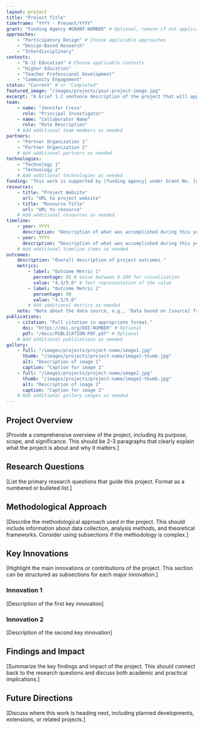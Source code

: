 ```yaml
---
layout: project
title: "Project Title"
timeframe: "YYYY - Present/YYYY"
grant: "Funding Agency #GRANT-NUMBER" # Optional, remove if not applicable
approaches:
    - "Participatory Design" # Choose applicable approaches
    - "Design-Based Research"
    - "Interdisciplinary"
contexts:
    - "K-12 Education" # Choose applicable contexts
    - "Higher Education"
    - "Teacher Professional Development"
    - "Community Engagement"
status: "Current" # or "Completed"
featured_image: "/images/projects/your-project-image.jpg"
excerpt: "A brief 1-2 sentence description of the project that will appear in the project collection."
team:
    - name: "Jennifer Cross"
      role: "Principal Investigator"
    - name: "Collaborator Name"
      role: "Role Description"
    # Add additional team members as needed
partners:
    - "Partner Organization 1"
    - "Partner Organization 2"
    # Add additional partners as needed
technologies:
    - "Technology 1"
    - "Technology 2"
    # Add additional technologies as needed
funding: "This work is supported by [funding agency] under Grant No. [grant number]."
resources:
    - title: "Project Website"
      url: "URL to project website"
    - title: "Resource Title"
      url: "URL to resource"
    # Add additional resources as needed
timeline:
    - year: YYYY
      description: "Description of what was accomplished during this year."
    - year: YYYY
      description: "Description of what was accomplished during this year."
    # Add additional timeline items as needed
outcomes:
    description: "Overall description of project outcomes."
    metrics:
        - label: "Outcome Metric 1"
          percentage: 85 # Value between 0-100 for visualization
          value: "4.3/5.0" # Text representation of the value
        - label: "Outcome Metric 2"
          percentage: 90
          value: "4.5/5.0"
        # Add additional metrics as needed
    note: "Note about the data source, e.g., 'Data based on [source] from [timeframe] (n=[sample size]).'"
publications:
    - citation: "Full citation in appropriate format."
      doi: "https://doi.org/DOI-NUMBER" # Optional
      pdf: "/docs/PUBLICATION-PDF.pdf" # Optional
    # Add additional publications as needed
gallery:
    - full: "/images/projects/project-name/image1.jpg"
      thumb: "/images/projects/project-name/image1-thumb.jpg"
      alt: "Description of image 1"
      caption: "Caption for image 1"
    - full: "/images/projects/project-name/image2.jpg"
      thumb: "/images/projects/project-name/image2-thumb.jpg"
      alt: "Description of image 2"
      caption: "Caption for image 2"
    # Add additional gallery images as needed
---
```


## Project Overview

[Provide a comprehensive overview of the project, including its purpose, scope, and significance. This should be 2-3 paragraphs that clearly explain what the project is about and why it matters.]

## Research Questions

[List the primary research questions that guide this project. Format as a numbered or bulleted list.]

## Methodological Approach

[Describe the methodological approach used in the project. This should include information about data collection, analysis methods, and theoretical frameworks. Consider using subsections if the methodology is complex.]

## Key Innovations

[Highlight the main innovations or contributions of the project. This section can be structured as subsections for each major innovation.]

### Innovation 1

[Description of the first key innovation]

### Innovation 2

[Description of the second key innovation]

## Findings and Impact

[Summarize the key findings and impact of the project. This should connect back to the research questions and discuss both academic and practical implications.]

## Future Directions

[Discuss where this work is heading next, including planned developments, extensions, or related projects.]
